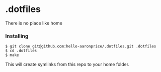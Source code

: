 # .dotfiles
There is no place like home


### Installing

```console
$ git clone git@github.com:hello-aaronprice/.dotfiles.git .dotfiles
$ cd .dotfiles
$ make
```

This will create symlinks from this repo to your home folder.
